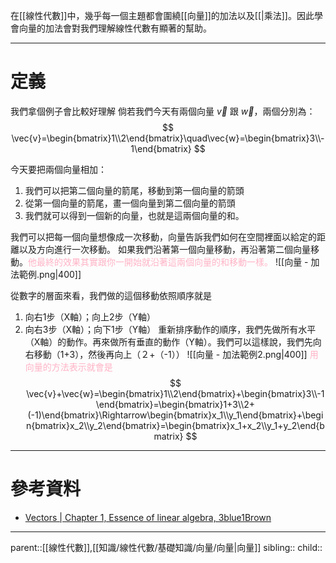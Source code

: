 在[[線性代數]]中，幾乎每一個主題都會圍繞[[向量]]的加法以及[[|乘法]]。因此學會向量的加法會對我們理解線性代數有顯著的幫助。
- - -
# 定義
我們拿個例子會比較好理解
倘若我們今天有兩個向量 $\vec{v}$ 跟 $\vec{w}$，兩個分別為：
$$
\vec{v}=\begin{bmatrix}1\\2\end{bmatrix}\quad\vec{w}=\begin{bmatrix}3\\-1\end{bmatrix}
$$

今天要把兩個向量相加：
1. 我們可以把第二個向量的箭尾，移動到第一個向量的箭頭
2. 從第一個向量的箭尾，畫一個向量到第二個向量的箭頭
3. 我們就可以得到一個新的向量，也就是這兩個向量的和。

我們可以把每一個向量想像成一次移動，向量告訴我們如何在空間裡面以給定的距離以及方向進行一次移動。
如果我們沿著第一個向量移動，再沿著第二個向量移動。<font color=ffb3c6>他最終的效果其實跟你一開始就沿著這兩個向量的和移動一樣。</font>
![[向量 - 加法範例.png|400]]

從數字的層面來看，我們做的這個移動依照順序就是
1. 向右1步（X軸）；向上2步（Y軸）
2. 向右3步（X軸）；向下1步（Y軸）
重新排序動作的順序，我們先做所有水平（X軸）的動作。再來做所有垂直的動作（Y軸）。我們可以這樣說，我們先向右移動（1+3），然後再向上（２+（-1））
![[向量 - 加法範例2.png|400]]
<font color=ffb3c6>用向量的方法表示就會是</font>
$$
\vec{v}+\vec{w}=\begin{bmatrix}1\\2\end{bmatrix}+\begin{bmatrix}3\\-1\end{bmatrix}=\begin{bmatrix}1+3\\2+(-1)\end{bmatrix}\Rightarrow\begin{bmatrix}x_1\\y_1\end{bmatrix}+\begin{bmatrix}x_2\\y_2\end{bmatrix}=\begin{bmatrix}x_1+x_2\\y_1+y_2\end{bmatrix}
$$

- - -
# 參考資料
- [Vectors | Chapter 1, Essence of linear algebra, 3blue1Brown](https://youtu.be/fNk_zzaMoSs?si=85Hj1NIse1pMb0-2&t=276)

- - -
parent::[[線性代數]],[[知識/線性代數/基礎知識/向量/向量|向量]]
sibling::
child::